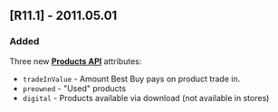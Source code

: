 ## [R11.1] - 2011.05.01
### Added
Three new **[Products API](https://bestbuyapis.github.io/api-documentation/#products-api)** attributes:

- `tradeInValue` - Amount Best Buy pays on product trade in.
- `preowned` - "Used" products
- `digital` - Products available via download (not available in stores)
